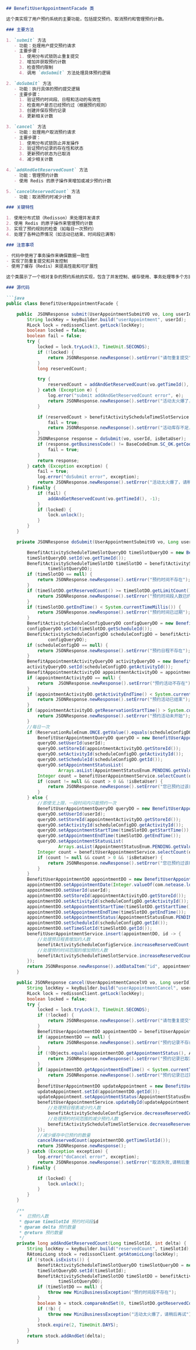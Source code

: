 
```markdown
## BenefitUserAppointmentFacade 类

这个类实现了用户预约系统的主要功能，包括提交预约、取消预约和管理预约计数。

### 主要方法

1. `submit` 方法
   - 功能：处理用户提交预约请求
   - 主要步骤：
     1. 使用分布式锁防止重复提交
     2. 增加并获取预约计数
     3. 检查预约限制
     4. 调用 `doSubmit` 方法处理具体预约逻辑

2. `doSubmit` 方法
   - 功能：执行具体的预约提交逻辑
   - 主要步骤：
     1. 验证预约时间段、日程和活动的有效性
     2. 检查用户是否已经预约过（根据预约规则）
     3. 创建并保存预约记录
     4. 更新相关计数

3. `cancel` 方法
   - 功能：处理用户取消预约请求
   - 主要步骤：
     1. 使用分布式锁防止并发操作
     2. 验证预约记录的存在性和状态
     3. 更新预约状态为已取消
     4. 减少相关计数

4. `addAndGetReservedCount` 方法
   - 功能：管理预约计数
   - 使用 Redis 的原子操作来增加或减少预约计数

5. `cancelReservedCount` 方法
   - 功能：取消预约时减少计数

### 关键特性

1. 使用分布式锁（Redisson）来处理并发请求
2. 使用 Redis 的原子操作来管理预约计数
3. 实现了预约规则的检查（如每日一次预约）
4. 处理了各种边界情况（如活动已结束、时间段已满等）

### 注意事项

- 代码中使用了事务操作来确保数据一致性
- 实现了防重复提交和并发控制
- 使用了缓存（Redis）来提高性能和可扩展性

这个类展示了一个相对复杂的预约系统的实现，包含了并发控制、缓存使用、事务处理等多个方面的考虑。

### 源代码

```java
public class BenefitUserAppointmentFacade {

    public  JSONResponse submit(UserAppointmentSubmitVO vo, Long userId, boolean isBetaUser) {
        String lockKey = keyBuilder.build("userAppointment", userId);
        RLock lock = redissonClient.getLock(lockKey);
        boolean locked = false;
        boolean fail = false;
        try {
            locked = lock.tryLock(3, TimeUnit.SECONDS);
            if (!locked) {
                return JSONResponse.newResponse().setError("请勿重复提交");
            }
            long reservedCount;

            try {
                reservedCount = addAndGetReservedCount(vo.getTimeId(), 1);
            } catch (Exception e) {
                log.error("submit addAndGetReservedCount error", e);
                return JSONResponse.newResponse().setError("活动太火爆了，请稍后重试");
            }

            if (reservedCount > benefitActivityScheduleTimeSlotService.selectLimitCount(vo.getTimeId())) {
                fail = true;
                return JSONResponse.newResponse().setError("活动库存不足，请稍后重试");
            }
            JSONResponse response = doSubmit(vo, userId, isBetaUser);
            if (response.getBusinessCode() != BaseCodeEnum.SC_OK.getCode()) {
                fail = true;
            }
            return response;
        } catch (Exception exception) {
            fail = true;
            log.error("doSubmit error", exception);
            return JSONResponse.newResponse().setError("活动太火爆了，请稍后重试");
        } finally {
            if (fail) {
                addAndGetReservedCount(vo.getTimeId(), -1);
            }
            if (locked) {
                lock.unlock();
            }
        }
    }

    private JSONResponse doSubmit(UserAppointmentSubmitVO vo, Long userId, boolean isBetaUser) {

        BenefitActivityScheduleTimeSlotQueryDO timeSlotQueryDO = new BenefitActivityScheduleTimeSlotQueryDO();
        timeSlotQueryDO.setId(vo.getTimeId());
        BenefitActivityScheduleTimeSlotDO timeSlotDO = benefitActivityScheduleTimeSlotService.selectSingle(
                timeSlotQueryDO);
        if (timeSlotDO == null) {
            return JSONResponse.newResponse().setError("预约时间不存在");
        }
        if (timeSlotDO.getReservedCount() >= timeSlotDO.getLimitCount()) {
            return JSONResponse.newResponse().setError("预约时间段人数已约满");
        }
        if (timeSlotDO.getEndTime() < System.currentTimeMillis()) {
            return JSONResponse.newResponse().setError("预约时间已过期");
        }
        BenefitActivityScheduleConfigQueryDO configQueryDO = new BenefitActivityScheduleConfigQueryDO();
        configQueryDO.setId(timeSlotDO.getScheduleId());
        BenefitActivityScheduleConfigDO scheduleConfigDO = benefitActivityScheduleConfigService.selectSingle(
                configQueryDO);
        if (scheduleConfigDO == null) {
            return JSONResponse.newResponse().setError("预约日程不存在");
        }
        BenefitAppointmentActivityQueryDO activityQueryDO = new BenefitAppointmentActivityQueryDO();
        activityQueryDO.setId(scheduleConfigDO.getActivityId());
        BenefitAppointmentActivityDO appointmentActivityDO = appointmentActivityService.selectSingle(activityQueryDO);
        if (appointmentActivityDO == null) {
            return  JSONResponse.newResponse().setError("预约活动不存在");
        }
        if (appointmentActivityDO.getActivityEndTime() < System.currentTimeMillis()) {
            return JSONResponse.newResponse().setError("预约活动已结束");
        }
        if (appointmentActivityDO.getReservationStartTime() > System.currentTimeMillis()) {
            return JSONResponse.newResponse().setError("预约活动未开始");
        }
        //每日一次
        if (ReservationRuleEnum.ONCE.getValue().equals(scheduleConfigDO.getReservationRule())) {
            BenefitUserAppointmentQueryDO queryDO = new BenefitUserAppointmentQueryDO();
            queryDO.setUserId(userId);
            queryDO.setStoreId(appointmentActivityDO.getStoreId());
            queryDO.setActivityId(scheduleConfigDO.getActivityId());
            queryDO.setScheduleId(scheduleConfigDO.getId());
            queryDO.setAppointmentStatusList(
                    Arrays.asList(AppointmentStatusEnum.PENDING.getValue(), AppointmentStatusEnum.REDEEMED.getValue()));
            Integer count = benefitUserAppointmentService.selectCount(queryDO);
            if (count != null && count > 0 && !isBetaUser) {
                return JSONResponse.newResponse().setError("您已预约过该日程");
            }
        } else {
            //即使无上限，一段时间内只能预约一次
            BenefitUserAppointmentQueryDO queryDO = new BenefitUserAppointmentQueryDO();
            queryDO.setUserId(userId);
            queryDO.setStoreId(appointmentActivityDO.getStoreId());
            queryDO.setActivityId(scheduleConfigDO.getActivityId());
            queryDO.setAppointmentStartTime(timeSlotDO.getStartTime());
            queryDO.setAppointmentEndTime(timeSlotDO.getEndTime());
            queryDO.setAppointmentStatusList(
                    Arrays.asList(AppointmentStatusEnum.PENDING.getValue(), AppointmentStatusEnum.REDEEMED.getValue()));
            Integer count = benefitUserAppointmentService.selectCount(queryDO);
            if (count != null && count > 0 && !isBetaUser) {
                return JSONResponse.newResponse().setError("您已预约过该时间段");
            }
        }
        BenefitUserAppointmentDO appointmentDO = new BenefitUserAppointmentDO();
        appointmentDO.setAppointmentDate(Integer.valueOf(com.netease.loft.util.common.TimeUtils.formatTimeDayNoSpace(new Date(scheduleConfigDO.getScheduleDate()))));
        appointmentDO.setUserId(userId);
        appointmentDO.setStoreId(appointmentActivityDO.getStoreId());
        appointmentDO.setActivityId(scheduleConfigDO.getActivityId());
        appointmentDO.setAppointmentStartTime(timeSlotDO.getStartTime());
        appointmentDO.setAppointmentEndTime(timeSlotDO.getEndTime());
        appointmentDO.setAppointmentStatus(AppointmentStatusEnum.PENDING.getValue());
        appointmentDO.setScheduleId(scheduleConfigDO.getId());
        appointmentDO.setTimeSlotId(timeSlotDO.getId());
        benefitUserAppointmentService.insert(appointmentDO, id -> {
            //处理预日程表增加约人数
            benefitActivityScheduleConfigService.increaseReservedCount(scheduleConfigDO.getId());
            //处理预约时间范围的增加预约人数
            benefitActivityScheduleTimeSlotService.increaseReservedCount(timeSlotDO.getId());
        });
        return JSONResponse.newResponse().addDataItem("id", appointmentDO.getId());
    }

    public JSONResponse cancel(UserAppointmentCancelVO vo, Long userId) {
        String lockKey = keyBuilder.build("userAppointmentCancel", userId);
        RLock lock = redissonClient.getLock(lockKey);
        boolean locked = false;
        try {
            locked = lock.tryLock(3, TimeUnit.SECONDS);
            if (!locked) {
                return JSONResponse.newResponse().setError("请勿重复提交");
            }
            BenefitUserAppointmentDO appointmentDO = benefitUserAppointmentService.selectSingleById(vo.getId(), userId);
            if (appointmentDO == null) {
                return JSONResponse.newResponse().setError("预约记录不存在");
            }
            if (!Objects.equals(appointmentDO.getAppointmentStatus(), AppointmentStatusEnum.PENDING.getValue())) {
                return JSONResponse.newResponse().setError("预约记录已取消或已核销");
            }
            if (appointmentDO.getAppointmentEndTime() < System.currentTimeMillis()) {
                return JSONResponse.newResponse().setError("预约记录已过期,不能取消");
            }
            BenefitUserAppointmentDO updateAppointment = new BenefitUserAppointmentDO();
            updateAppointment.setId(appointmentDO.getId());
            updateAppointment.setAppointmentStatus(AppointmentStatusEnum.CANCELED.getValue());
            benefitUserAppointmentService.updateById(updateAppointment, id -> {
                //处理预日程表减少约人数
                benefitActivityScheduleConfigService.decreaseReservedCount(appointmentDO.getScheduleId());
                //处理预约时间范围的减少预约人数
                benefitActivityScheduleTimeSlotService.decreaseReservedCount(appointmentDO.getTimeSlotId());
            });
            //减少缓存中已预约的数量
            cancelReservedCount(appointmentDO.getTimeSlotId());
            return JSONResponse.newResponse();
        } catch (Exception exception) {
            log.error("doCancel error", exception);
            return JSONResponse.newResponse().setError("取消失败,请稍后重试");
        } finally {

            if (locked) {
                lock.unlock();
            }
        }
    }

    /**
     *  已预约人数
     * @param timeSlotId 预约时间段id
     * @param delta 预约数量
     * @return 预约数量
     */
    private long addAndGetReservedCount(Long timeSlotId, int delta) {
        String lockKey = keyBuilder.build("reservedCount", timeSlotId);
        RAtomicLong stock = redissonClient.getAtomicLong(lockKey);
        if (!stock.isExists()) {
            BenefitActivityScheduleTimeSlotQueryDO timeSlotQueryDO = new BenefitActivityScheduleTimeSlotQueryDO();
            timeSlotQueryDO.setId(timeSlotId);
            BenefitActivityScheduleTimeSlotDO timeSlotDO = benefitActivityScheduleTimeSlotService.selectSingle(
                    timeSlotQueryDO);
            if (timeSlotDO == null) {
                throw new MiniBusinessException("预约时间段不存在");
            }
            boolean b = stock.compareAndSet(0, timeSlotDO.getReservedCount());
            if (!b) {
                throw new MiniBusinessException("活动太火爆了，请稍后再试");
            }
            stock.expire(2, TimeUnit.DAYS);
        }
        return stock.addAndGet(delta);
    }
```

